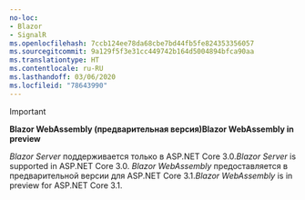 ```yaml
---
no-loc:
- Blazor
- SignalR
ms.openlocfilehash: 7ccb124ee78da68cbe7bd44fb5fe824353356057
ms.sourcegitcommit: 9a129f5f3e31cc449742b164d5004894bfca90aa
ms.translationtype: HT
ms.contentlocale: ru-RU
ms.lasthandoff: 03/06/2020
ms.locfileid: "78643990"
---
```

> [!IMPORTANT]
> <span data-ttu-id="edff2-101">**Blazor WebAssembly (предварительная версия)**</span><span class="sxs-lookup"><span data-stu-id="edff2-101">**Blazor WebAssembly in preview**</span></span>
>
> <span data-ttu-id="edff2-102">*Blazor Server* поддерживается только в ASP.NET Core 3.0.</span><span class="sxs-lookup"><span data-stu-id="edff2-102">*Blazor Server* is supported in ASP.NET Core 3.0.</span></span> <span data-ttu-id="edff2-103">*Blazor WebAssembly* предоставляется в предварительной версии для ASP.NET Core 3.1.</span><span class="sxs-lookup"><span data-stu-id="edff2-103">*Blazor WebAssembly* is in preview for ASP.NET Core 3.1.</span></span>
